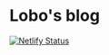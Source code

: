 # Lobo's blog
[![Netlify Status](https://api.netlify.com/api/v1/badges/c3fd1d9b-146a-446b-9264-602e7ae007ac/deploy-status)](https://app.netlify.com/sites/lobo-blog/deploys)
